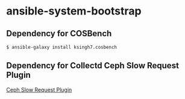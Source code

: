 # ansible-system-bootstrap

## Dependency for COSBench
```$ ansible-galaxy install ksingh7.cosbench```

## Dependency for Collectd Ceph Slow Request Plugin
[Ceph Slow Request Plugin](https://github.com/red-hat-storage/storage-arch-tools/blob/master/monitoring/collectd-graphite-grafana/ceph/ceph_slow_request_plugin.md)
